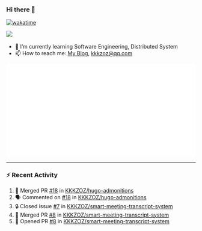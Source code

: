 ### Hi there 👋

[![wakatime](https://wakatime.com/badge/user/3d3cd454-4851-419e-ab98-0f85a4d69dbf.svg)](https://wakatime.com/@3d3cd454-4851-419e-ab98-0f85a4d69dbf)

![](https://komarev.com/ghpvc/?username=kkkzoz&color=green)

- 🌱 I’m currently learning Software Engineering, Distributed System
- 📫 How to reach me: [My Blog](https://blog.kkkzoz.top/), <kkkzoz@qq.com>

![](https://raw.githubusercontent.com/kkkzoz/github-stats/actions_branch/generated_images/languages.svg)

---

### :zap: Recent Activity

<!--START_SECTION:activity-->
1. 🎉 Merged PR [#18](https://github.com/KKKZOZ/hugo-admonitions/pull/18) in [KKKZOZ/hugo-admonitions](https://github.com/KKKZOZ/hugo-admonitions)
2. 🗣 Commented on [#18](https://github.com/KKKZOZ/hugo-admonitions/pull/18#issuecomment-2561518558) in [KKKZOZ/hugo-admonitions](https://github.com/KKKZOZ/hugo-admonitions)
3. 🔒 Closed issue [#7](https://github.com/KKKZOZ/smart-meeting-transcript-system/issues/7) in [KKKZOZ/smart-meeting-transcript-system](https://github.com/KKKZOZ/smart-meeting-transcript-system)
4. 🎉 Merged PR [#8](https://github.com/KKKZOZ/smart-meeting-transcript-system/pull/8) in [KKKZOZ/smart-meeting-transcript-system](https://github.com/KKKZOZ/smart-meeting-transcript-system)
5. 💪 Opened PR [#8](https://github.com/KKKZOZ/smart-meeting-transcript-system/pull/8) in [KKKZOZ/smart-meeting-transcript-system](https://github.com/KKKZOZ/smart-meeting-transcript-system)
<!--END_SECTION:activity-->

<!--
**KKKZOZ/KKKZOZ** is a ✨ _special_ ✨ repository because its `README.md` (this file) appears on your GitHub profile.

Here are some ideas to get you started:

- 🔭 I’m currently working on ...
- 🌱 I’m currently learning ...
- 👯 I’m looking to collaborate on ...
- 🤔 I’m looking for help with ...
- 💬 Ask me about ...
- 📫 How to reach me: ...
- 😄 Pronouns: ...
- ⚡ Fun fact: ...
-->
